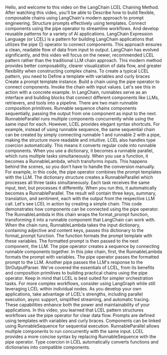 Hello, and welcome to this video on the LangChain LCEL Chaining Method. After watching this video, you'll be able to Describe how to build flexible, composable chains using LangChain's modern approach to prompt engineering. Structure prompts effectively using templates. Connect components using the pipe operator to streamline workflows. And develop reusable patterns for a variety of AI applications. LangChain Expression Language (or LCEL) is a pattern for building LangChain applications that utilizes the pipe (|) operator to connect components. This approach ensures a clean, readable flow of data from input to output. LangChain has evolved significantly, and this video will focus on the newer, recommended LCEL pattern rather than the traditional LLM chain approach. This modern method provides better composability, clearer visualization of data flow, and greater flexibility when constructing complex chains. To create a typical LCEL pattern, you need to Define a template with variables and curly braces Create a prompt template instance. Build a chain using the pipe operator to connect components. Invoke the chain with input values. Let's see this in action with a concrete example. In LangChain, runnables serve as an interface and building blocks that connect different components like LLMs, retrievers, and tools into a pipeline. There are two main runnable composition primitives. Runnable sequence chains components sequentially, passing the output from one component as input to the next. RunnableParallel runs multiple components concurrently while using the same input for each. However, LCEL provides elegant syntax shortcuts. For example, instead of using runnable sequence, the same sequential chain can be created by simply connecting runnable 1 and runnable 2 with a pipe, making the structure more readable and intuitive. LCEL also handles type coercion automatically. This means it converts regular code into runnable components. When you use a dictionary, it becomes a runnable parallel, which runs multiple tasks simultaneously. When you use a function, it becomes a RunnableLambda, which transforms inputs. This happens behind the scenes, so you don't have to handle the conversion manually. For example, in this code, the pipe operator combines the prompt templates with the LLM. The dictionary structure creates a RunnableParallel which processes all three tasks simultaneously. Each task receives the same input, text, but processes it differently. When you run this, it automatically becomes a RunnableParallel. The result will contain three keys, summary, translation, and sentiment, each with the output from the respective LLM call. Let's see LCEL in action by creating a simple chain. This code demonstrates how components can be connected using the pipe operator. The RunnableLambda in this chain wraps the format_prompt function, transforming it into a runnable component that LangChain can work with. When the chain runs, RunnableLambda takes the input dictionary, containing adjective and content keys, passes this dictionary to the format_prompt function. The function formats the prompt template with these variables. The formatted prompt is then passed to the next component, the LLM. The pipe operator creates a sequence by connecting runnable components together. In this joke chain, first, the RunnableLambda formats the prompt with variables. The pipe operator passes the formatted prompt to the LLM. Another pipe passes the LLM's response to the StrOutputParser. We've covered the essentials of LCEL, from its benefits and composition primitives to building practical chains using the pipe operator. Keep in mind that LCEL is best suited for simpler orchestration tasks. For more complex workflows, consider using LangGraph while still leveraging LCEL within individual nodes. As you develop your own applications, take advantage of LCEL's strengths, including parallel execution, async support, simplified streaming, and automatic tracing. These capabilities enhance both the power and maintainability of your applications. In this video, you learned that LCEL pattern structures workflows use the pipe operator for clear data flow. Prompts are defined using templates with variables and curly braces. Components can be linked using RunnableSequence for sequential execution. RunnableParallel allows multiple components to run concurrently with the same input. LCEL provides a more concise syntax by replacing RunnableSequence with the pipe operator. Type coercion in LCEL automatically converts functions and dictionaries into compatible components.